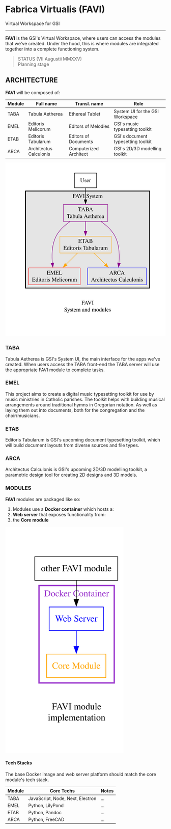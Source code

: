 # Fabrica Virtualis (FAVI)

Virtual Workspace for GSI

---

**FAVI** is the GSI's Virtual Workspace, where users can access the modules that we've created. Under the hood, this is where modules are integrated together into a complete functioning system.

> STATUS (VII Augustii MMXXV)  
Planning stage

## ARCHITECTURE

**FAVI** will be composed of:

| Module | Full name | Transl. name | Role |
| --- | --- | --- | --- |
| TABA | Tabula Aetherea | Ethereal Tablet | System UI for the GSI Workspace | 
| EMEL | Editoris Melicorum | Editors of Melodies | GSI's music typesetting toolkit | 
| ETAB | Editoris Tabularum | Editors of Documents | GSI's document typesetting toolkit | 
| ARCA | Architectus Calculonis | Computerized Architect | GSI's 2D/3D modelling toolkit |

![FAVI system](./static/design/favi-system.svg "FAVI system")

### TABA

Tabula Aetherea is GSI's System UI, the main interface for the apps we've created. When users access the TABA front-end the TABA server will use the appropriate FAVI module to complete tasks.

### EMEL

This project aims to create a digital music typesetting toolkit for use by music ministries in Catholic parishes. The toolkit helps with building musical arrangements around traditional hymns in Gregorian notation. As well as laying them out into documents, both for the congregation and the choir/musicians.

### ETAB

Editoris Tabularum is GSI's upcoming document typesetting toolkit, which will build document layouts from diverse sources and file types.

### ARCA

Architectus Calculonis is GSI's upcoming 2D/3D modelling toolkit, a parametric design tool for creating 2D designs and 3D models.

### MODULES

**FAVI** modules are packaged like so:

1. Modules use a **Docker container** which hosts a:
1. **Web server** that exposes functionality from:
1. the **Core module**

![FAVI module](./static/design/favi-module.svg "FAVI module")

#### Tech Stacks

The base Docker image and web server platform should match the core module's tech stack.

| Module | Core Techs | Notes |
| --- | --- | --- |
| TABA | JavaScript, Node, Next, Electron | ... |
| EMEL | Python, LilyPond | ... |
| ETAB | Python, Pandoc | ... |
| ARCA | Python, FreeCAD | ... |
